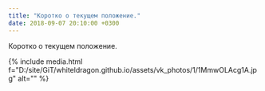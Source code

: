 ```yaml
---
title: "Коротко о текущем положение."
date: 2018-09-07 20:10:00 +0300
---
```


Коротко о текущем положение.

{% include media.html f="D:/site/GiT/whiteldragon.github.io/assets/vk_photos/1/1MmwOLAcg1A.jpg" alt="" %}
